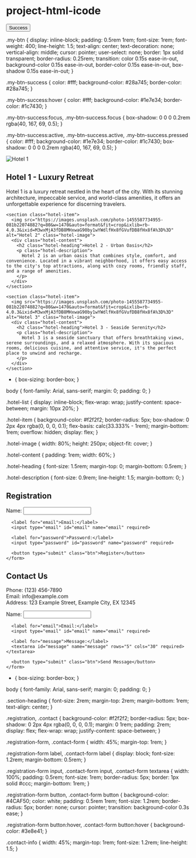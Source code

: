 # project-html-icode


<button type="button" class="my-btn my-btn-success">Success</button>


.my-btn {
  display: inline-block;
  padding: 0.5rem 1rem;
  font-size: 1rem;
  font-weight: 400;
  line-height: 1.5;
  text-align: center;
  text-decoration: none;
  vertical-align: middle;
  cursor: pointer;
  user-select: none;
  border: 1px solid transparent;
  border-radius: 0.25rem;
  transition: color 0.15s ease-in-out, background-color 0.15s ease-in-out, border-color 0.15s ease-in-out, box-shadow 0.15s ease-in-out;
}

.my-btn-success {
  color: #fff;
  background-color: #28a745;
  border-color: #28a745;
}

.my-btn-success:hover {
  color: #fff;
  background-color: #1e7e34;
  border-color: #1c7430;
}

.my-btn-success:focus, .my-btn-success.focus {
  box-shadow: 0 0 0 0.2rem rgba(40, 167, 69, 0.5);
}

.my-btn-success:active, .my-btn-success.active, .my-btn-success.pressed {
  color: #fff;
  background-color: #1e7e34;
  border-color: #1c7430;
  box-shadow: 0 0 0 0.2rem rgba(40, 167, 69, 0.5);
}


<!DOCTYPE html>
<html lang="en">
<head>
  <meta charset="UTF-8">
  <meta name="viewport" content="width=device-width, initial-scale=1.0">
  <link rel="stylesheet" href="style.css">
  <title>Hotel Listings</title>
</head>
<body>
  <main class="hotel-list">
    <section class="hotel-item">
      <img src="https://images.unsplash.com/photo-1455587734955-081b22074882?q=80&w=1470&auto=format&fit=crop&ixlib=rb-4.0.3&ixid=M3wxMjA3fDB8MHxwaG90by1wYWdlfHx8fGVufDB8fHx8fA%3D%3D" alt="Hotel 1" class="hotel-image">
      <div class="hotel-content">
        <h2 class="hotel-heading">Hotel 1 - Luxury Retreat</h2>
        <p class="hotel-description">
          Hotel 1 is a luxury retreat nestled in the heart of the city. With its stunning architecture, impeccable service, and world-class amenities, it offers an unforgettable experience for discerning travelers.
        </p>
      </div>
    </section>

    <section class="hotel-item">
      <img src="https://images.unsplash.com/photo-1455587734955-081b22074882?q=80&w=1470&auto=format&fit=crop&ixlib=rb-4.0.3&ixid=M3wxMjA3fDB8MHxwaG90by1wYWdlfHx8fGVufDB8fHx8fA%3D%3D" alt="Hotel 2" class="hotel-image">
      <div class="hotel-content">
        <h2 class="hotel-heading">Hotel 2 - Urban Oasis</h2>
        <p class="hotel-description">
          Hotel 2 is an urban oasis that combines style, comfort, and convenience. Located in a vibrant neighborhood, it offers easy access to the city's top attractions, along with cozy rooms, friendly staff, and a range of amenities.
        </p>
      </div>
    </section>

    <section class="hotel-item">
      <img src="https://images.unsplash.com/photo-1455587734955-081b22074882?q=80&w=1470&auto=format&fit=crop&ixlib=rb-4.0.3&ixid=M3wxMjA3fDB8MHxwaG90by1wYWdlfHx8fGVufDB8fHx8fA%3D%3D" alt="Hotel 3" class="hotel-image">
      <div class="hotel-content">
        <h2 class="hotel-heading">Hotel 3 - Seaside Serenity</h2>
        <p class="hotel-description">
          Hotel 3 is a seaside sanctuary that offers breathtaking views, serene surroundings, and a relaxed atmosphere. With its spacious rooms, delicious cuisine, and attentive service, it's the perfect place to unwind and recharge.
        </p>
      </div>
    </section>
  </main>
</body>
</html>


* {
  box-sizing: border-box;
}

body {
  font-family: Arial, sans-serif;
  margin: 0;
  padding: 0;
}

.hotel-list {
  display: inline-block;
  flex-wrap: wrap;
  justify-content: space-between;
  margin: 10px 20%;
}

.hotel-item {
  background-color: #f2f2f2;
  border-radius: 5px;
  box-shadow: 0 2px 4px rgba(0, 0, 0, 0.1);
  flex-basis: calc(33.333% - 1rem);
  margin-bottom: 1rem;
  overflow: hidden;
  display: flex;
}

.hotel-image {
  width: 80%;
  height: 250px;
  object-fit: cover;
}

.hotel-content {
  padding: 1rem;
  width: 60%;
}

.hotel-heading {
  font-size: 1.5rem;
  margin-top: 0;
  margin-bottom: 0.5rem;
}

.hotel-description {
  font-size: 0.9rem;
  line-height: 1.5;
  margin-bottom: 0;
}


<!DOCTYPE html>
<html lang="en">
<head>
  <meta charset="UTF-8">
  <meta name="viewport" content="width=device-width, initial-scale=1.0">
  <link rel="stylesheet" href="style.css">
  <title>Registration and Contact</title>
</head>
<body>
  <section class="registration">
    <h2 class="section-heading">Registration</h2>
    <form class="registration-form">
      <label for="name">Name:</label>
      <input type="text" id="name" name="name" required>

      <label for="email">Email:</label>
      <input type="email" id="email" name="email" required>

      <label for="password">Password:</label>
      <input type="password" id="password" name="password" required>

      <button type="submit" class="btn">Register</button>
    </form>
  </section>

  <section class="contact">
    <h2 class="section-heading">Contact Us</h2>
    <p class="contact-info">
      Phone: (123) 456-7890<br>
      Email: info@example.com<br>
      Address: 123 Example Street, Example City, EX 12345
    </p>
    <form class="contact-form">
      <label for="name">Name:</label>
      <input type="text" id="name" name="name" required>

      <label for="email">Email:</label>
      <input type="email" id="email" name="email" required>

      <label for="message">Message:</label>
      <textarea id="message" name="message" rows="5" cols="30" required></textarea>

      <button type="submit" class="btn">Send Message</button>
    </form>
  </section>
</body>
</html>

* {
  box-sizing: border-box;
}

body {
  font-family: Arial, sans-serif;
  margin: 0;
  padding: 0;
}

.section-heading {
  font-size: 2rem;
  margin-top: 2rem;
  margin-bottom: 1rem;
  text-align: center;
}

.registration, .contact {
  background-color: #f2f2f2;
  border-radius: 5px;
  box-shadow: 0 2px 4px rgba(0, 0, 0, 0.1);
  margin: 0 1rem;
  padding: 2rem;
  display: flex;
  flex-wrap: wrap;
  justify-content: space-between;
}

.registration-form, .contact-form {
  width: 45%;
  margin-top: 1rem;
}

.registration-form label, .contact-form label {
  display: block;
  font-size: 1.2rem;
  margin-bottom: 0.5rem;
}

.registration-form input, .contact-form input, .contact-form textarea {
  width: 100%;
  padding: 0.5rem;
  font-size: 1rem;
  border-radius: 5px;
  border: 1px solid #ccc;
  margin-bottom: 1rem;
}

.registration-form button, .contact-form button {
  background-color: #4CAF50;
  color: white;
  padding: 0.5rem 1rem;
  font-size: 1.2rem;
  border-radius: 5px;
  border: none;
  cursor: pointer;
  transition: background-color 0.3s ease;
}

.registration-form button:hover, .contact-form button:hover {
  background-color: #3e8e41;
}

.contact-info {
  width: 45%;
  margin-top: 1rem;
  font-size: 1.2rem;
  line-height: 1.5;
} 
